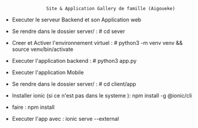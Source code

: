                     Site & Application Gallery de famille (Aigoueke)


* Executer le serveur Backend et son Application web

- Se rendre dans le dossier server/ : # cd sever 

- Creer et Activer l'environnement virtuel : # python3 -m venv venv && source venv/bin/activate

- Executer l'application backend : # python3 app.py


* Executer l'application Mobile

- Se rendre dans le dossier server/ : # cd client/app

- Installer ionic (si ce n'est pas dans le systeme ): npm install -g @ionic/cli

- faire : npm install 

- Executer l'app avec : ionic serve --external